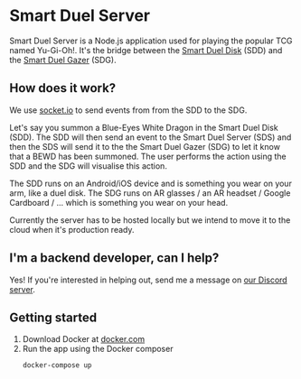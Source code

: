 # Smart Duel Server

Smart Duel Server is a Node.js application used for playing the popular TCG named Yu-Gi-Oh!. It's the bridge between the [Smart Duel Disk][Smart Duel Disk] (SDD) and the [Smart Duel Gazer][Smart Duel Gazer] (SDG).

## How does it work?

We use [socket.io][Socket.io website] to send events from from the SDD to the SDG.

Let's say you summon a Blue-Eyes White Dragon in the Smart Duel Disk (SDD). The SDD will then send an event to the Smart Duel Server (SDS) and then the SDS will send it to the the Smart Duel Gazer (SDG) to let it know that a BEWD has been summoned. The user performs the action using the SDD and the SDG will visualise this action.

The SDD runs on an Android/iOS device and is something you wear on your arm, like a duel disk. The SDG runs on AR glasses / an AR headset / Google Cardboard / ... which is something you wear on your head.

Currently the server has to be hosted locally but we intend to move it to the cloud when it's production ready.

## I'm a backend developer, can I help?

Yes! If you're interested in helping out, send me a message on [our Discord server][Discord link].

## Getting started

1. Download Docker at [docker.com][Docker download]
3. Run the app using the Docker composer
   ```sh
   docker-compose up
   ```

[Smart Duel Disk]: https://github.com/BramDC3/smart_duel_disk
[Smart Duel Gazer]: https://github.com/BramDC3/smart_duel_gazer
[Socket.io website]: https://socket.io/
[Discord link]: https://discord.gg/XCcfcbBcjE
[Docker download]: https://www.docker.com/get-started
